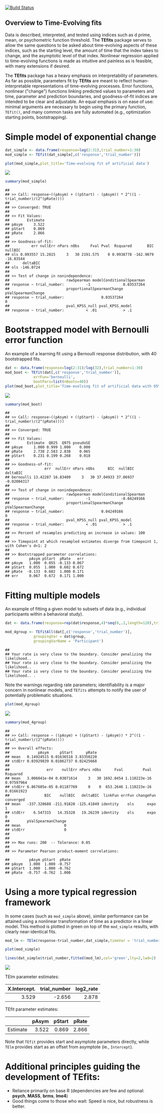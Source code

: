 <!-- README.md is generated from README.Rmd. Please edit that file -->
[![Build Status](https://travis-ci.com/akcochrane/TEfits.svg?branch=master)](https://travis-ci.com/akcochrane/TEfits)

Overview to Time-Evolving fits
------------------------------

Data is described, interpreted, and tested using indices such as d prime, mean, or psychometric function threshold. The **TEfits** package serves to allow the same questions to be asked about time-evolving aspects of these indices, such as the starting level, the amount of time that the index takes to change, and the asymptotic level of that index. Nonlinear regression applied to time-evolving functions is made as intuitive and painless as is feasible, with many extensions if desired.

The **TEfits** package has a heavy emphasis on interpretability of parameters. As far as possible, parameters fit by **TEfits** are meant to reflect human-interpretable representations of time-evolving processes. Error functions, nonlinear ("change") functions linking predicted values to parameters and time, parameter and prediction boundaries, and goodness-of-fit indices are intended to be clear and adjustable. An equal emphasis is on ease of use: minimal arguments are necessary to begin using the primary function, `TEfit()`, and many common tasks are fully automated (e.g., optimization starting points, bootstrapping).

Simple model of exponential change
==================================

``` r
dat_simple <- data.frame(response=log(2:31),trial_number=1:30)
mod_simple <- TEfit(dat_simple[,c('response','trial_number')])

plot(mod_simple,plot_title='Time-evolving fit of artificial data')
```

![](README_files/figure-markdown_github/simple_model-1.png)

``` r
summary(mod_simple)
```

    ## 
    ## >> Call: response~((pAsym) + ((pStart) - (pAsym)) * 2^((1 - trial_number)/(2^(pRate))))
    ## 
    ## >> Converged: TRUE 
    ## 
    ## >> Fit Values:
    ##        Estimate
    ## pAsym     3.522
    ## pStart    0.869
    ## pRate     2.866
    ## 
    ## >> Goodness-of-fit:
    ##          err nullErr nPars nObs     Fval Pval  Rsquared       BIC   nullBIC
    ## ols 0.093557 15.2815     3   30 2191.575    0 0.9938778 -162.9079 -16.83544
    ##      deltaBIC
    ## ols -146.0724
    ## 
    ## >> Test of change in nonindependence:
    ##                          rawSpearman modelConditionalSpearman
    ## response ~ trial_number:          -1               0.03537264
    ##                          proportionalSpearmanChange pValSpearmanChange
    ## response ~ trial_number:                 0.03537264                  0
    ##                          pval_KPSS_null pval_KPSS_model
    ## response ~ trial_number:          < .01            > .1

Bootstrapped model with Bernoulli error function
================================================

An example of a learning fit using a Bernoulli response distribution, with 40 bootstrapped fits.

``` r
dat <- data.frame(response=log(2:31)/log(32),trial_number=1:30)
mod_boot <- TEfit(dat[,c('response','trial_number')], 
             errFun='bernoulli',
             bootPars=list(nBoots=40))
plot(mod_boot,plot_title='Time-evolving fit of artificial data with 95% CI from 40 bootstrapped fits')
```

![](README_files/figure-markdown_github/model_boot-1.png)

``` r
summary(mod_boot)
```

    ## 
    ## >> Call: response~((pAsym) + ((pStart) - (pAsym)) * 2^((1 - trial_number)/(2^(pRate))))
    ## 
    ## >> Converged: TRUE 
    ## 
    ## >> Fit Values:
    ##        Estimate  Q025  Q975 pseudoSE
    ## pAsym     1.000 0.999 1.000    0.000
    ## pRate     2.738 2.583 2.838    0.065
    ## pStart    0.231 0.199 0.268    0.018
    ## 
    ## >> Goodness-of-fit:
    ##                err  nullErr nPars nObs      BIC  nullBIC    deltaBIC
    ## bernoulli 13.42287 16.83409     3   30 37.04933 37.06937 -0.02004317
    ## 
    ## >> Test of change in nonindependence:
    ##                          rawSpearman modelConditionalSpearman
    ## response ~ trial_number:          -1              -0.04249166
    ##                          proportionalSpearmanChange pValSpearmanChange
    ## response ~ trial_number:                 0.04249166                  0
    ##                          pval_KPSS_null pval_KPSS_model
    ## response ~ trial_number:          < .01            > .1
    ## 
    ## >> Percent of resamples predicting an increase in values: 100 
    ## 
    ## >> Timepoint at which resampled estimates diverge from timepoint 1, with Cohen's d>1: 2 
    ## 
    ## >> Bootstrapped parameter correlations:
    ##         pAsym pStart  pRate   err
    ## pAsym   1.000  0.055 -0.133 0.067
    ## pStart  0.055  1.000  0.602 0.672
    ## pRate  -0.133  0.602  1.000 0.171
    ## err     0.067  0.672  0.171 1.000

Fitting multiple models
=======================

An example of fitting a given model to subsets of data (e.g., individual participants within a behavioral study).

``` r
dat <- data.frame(response=rep(dat$response,4)*seq(0,.2,length=120),trial_number=rep(1:30,4),group=rep(letters[1:4],each=30))

mod_4group <- TEfitAll(dat[,c('response','trial_number')], 
             groupingVar = dat$group,
             groupingVarName = 'Participant')
```

    ## 
    ## Your rate is very close to the boundary. Consider penalizing the likelihood.. 
    ## Your rate is very close to the boundary. Consider penalizing the likelihood.. 
    ## Your rate is very close to the boundary. Consider penalizing the likelihood.. .

Note the warnings regarding rate parameters; identifiability is a major concern in nonlinear models, and `TEfits` attempts to notify the user of potentially problematic situations.

``` r
plot(mod_4group)
```

![](README_files/figure-markdown_github/plot_model_groups-1.png)

``` r
summary(mod_4group)
```

    ## 
    ## >> Call: response ~ ((pAsym) + ((pStart) - (pAsym)) * 2^((1 - trial_number)/(2^(pRate))))
    ## 
    ## >> Overall effects:
    ##             pAsym     pStart      pRate
    ## mean   0.14924515 0.01636518 3.83350220
    ## stdErr 0.03929839 0.01062737 0.02425668
    ## 
    ##                 err    nullErr nPars nObs      Fval         Pval   Rsquared
    ## mean   3.006041e-04 0.03071614     3   30 1692.0454 1.110223e-16 0.97597964
    ## stdErr 6.867605e-05 0.01187769     0    0  653.2646 1.110223e-16 0.01661923
    ##                BIC    nullBIC   deltaBIC  linkFun errFun changeFun converged
    ## mean   -337.328688 -211.91820 -125.41049 identity    ols      expo         1
    ## stdErr    6.547315   14.35328   19.26239 identity    ols      expo         0
    ##        pValSpearmanChange
    ## mean                    0
    ## stdErr                  0
    ## 
    ## 
    ## >> Max runs: 200  -- Tolerance: 0.05 
    ## 
    ## >> Parameter Pearson product-moment correlations:

    ##         pAsym pStart  pRate
    ## pAsym   1.000  1.000 -0.757
    ## pStart  1.000  1.000 -0.762
    ## pRate  -0.757 -0.762  1.000

Using a more typical regression framework
=========================================

In some cases (such as `mod_simple` above), similar performance can be attained using a nonlinear transformation of time as a predictor in a linear model. This method is plotted in green on top of the `mod_simple` results, with clearly near-identical fits.

``` r
mod_lm <- TElm(response~trial_number,dat_simple,timeVar = 'trial_number')

plot(mod_simple)

lines(dat_simple$trial_number,fitted(mod_lm),col='green',lty=2,lwd=2)
```

![](README_files/figure-markdown_github/TElm-1.png)

TElm parameter estimates:

|  X.Intercept.|  trial\_number|  log2\_rate|
|-------------:|--------------:|-----------:|
|         3.529|         -2.656|       2.878|

TEfit parameter estimates:

|          |  pAsym|  pStart|  pRate|
|----------|------:|-------:|------:|
| Estimate |  3.522|   0.869|  2.866|

Note that `TEfit` provides start and asymptote parameters directly, while `TElm` provides start as an offset from asymptote (ie., `Intercept`).

Additional principles guiding the development of **TEfits**:
============================================================

-   Reliance primarily on base R (dependencies are few and optional: **psych**, **MASS**, **brms**, **lme4**)
-   Good things come to those who wait: Speed is nice, but robustness is better.
